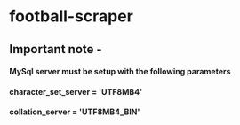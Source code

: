 # football-scraper

## Important note - 

#### MySql server must be setup with the following parameters
#### character_set_server = 'UTF8MB4'
#### collation_server = 'UTF8MB4_BIN'

